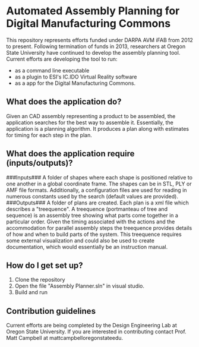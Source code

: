 # Automated Assembly Planning for Digital Manufacturing Commons #
This repository represents efforts funded under DARPA AVM iFAB from 2012 to present. Following termination of funds in 2013, researchers at Oregon State University have continued to develop the assembly planning tool. Current efforts are developing the tool to run:
* as a command line executable 
* as a plugin to ESI's IC.IDO Virtual Reality software
* as a app for the Digital Manufacturing Commons.

## What does the application do? ##
Given an CAD assembly representing a product to be assembled, the application searches for the best way to assemble it. Essentially, the application is a planning algorithm. It produces a plan along with estimates for timing for each step in the plan.
## What does the application require (inputs/outputs)? ##
###Inputs###
A folder of shapes where each shape is positioned relative to one another in a global coordinate frame. The shapes can be in STL, PLY or AMF file formats. Additionally, a configuration files are used for reading in numerous constants used by the search (default values are provided).
###Outputs###
A folder of plans are created. Each plan is a xml file which describes a "treequence". A treequence (portmanteau of tree and sequence) is an assembly tree showing what parts come together in a particular order. Given the timing associated with the actions and the accommodation for parallel assembly steps the treequence provides details of how and when to build parts of the system. This treequence requires some external visualization and could also be used to create documentation, which would essentially be an instruction manual.

## How do I get set up? ##
1. Clone the repository 
2. Open the file "Assembly Planner.sln" in visual studio. 
3. Build and run

## Contribution guidelines ##
Current efforts are being completed by the Design Engineering Lab at Oregon State University. If you are interested in contributing contact Prof. Matt Campbell at matt<dot>campbell<at>oregonstate<dot>edu.